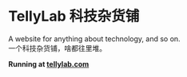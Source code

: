 # TellyLab 科技杂货铺

A website for anything about technology, and so on.  
一个科技杂货铺，啥都往里堆。

**Running at [tellylab.com](https://tellylab.com)**
